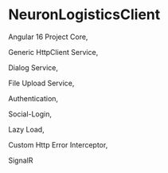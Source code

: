# NeuronLogisticsClient

Angular 16 Project Core,

Generic HttpClient Service,

Dialog Service,

File Upload Service,

Authentication,

Social-Login,

Lazy Load,

Custom Http Error Interceptor,

SignalR
